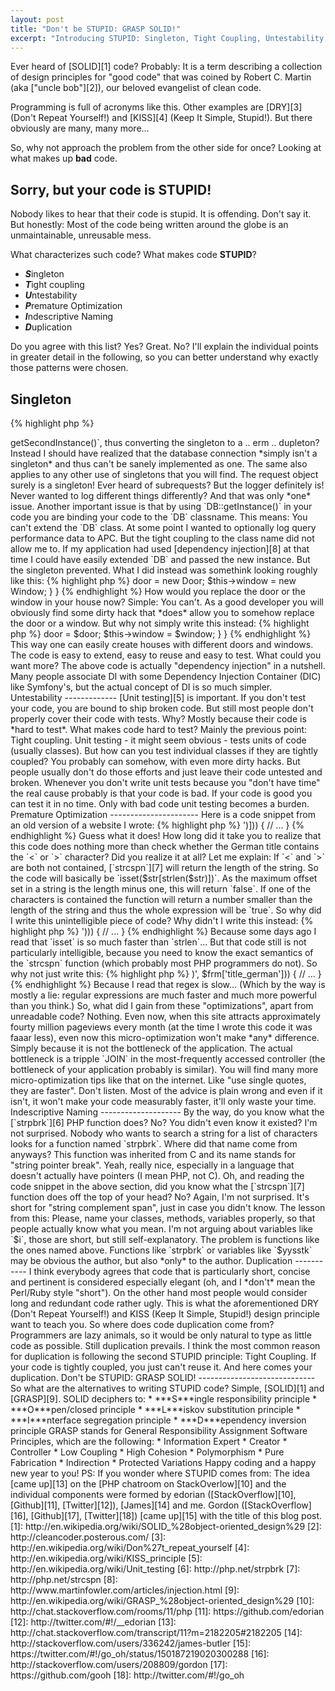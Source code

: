 ```yaml
---
layout: post
title: "Don't be STUPID: GRASP SOLID!"
excerpt: "Introducing STUPID: Singleton, Tight Coupling, Untestability, Premature Optimization, Indescriptive Naming, Duplication."
---
```

Ever heard of [SOLID][1] code? Probably: It is a term describing a collection of design principles
for "good code" that was coined by Robert C. Martin (aka ["uncle bob"][2]), our beloved evangelist
of clean code.

Programming is full of acronyms like this. Other examples are [DRY][3] (Don't Repeat Yourself!) and
[KISS][4] (Keep It Simple, Stupid!). But there obviously are many, many more...

So, why not approach the problem from the other side for once? Looking at what makes up **bad**
code.

Sorry, but your code is STUPID!
-------------------------------

Nobody likes to hear that their code is stupid. It is offending. Don't say it. But honestly: Most
of the code being written around the globe is an unmaintainable, unreusable mess.

What characterizes such code? What makes code **STUPID**?

 * ***S***ingleton
 * ***T***ight coupling
 * ***U***ntestability
 * ***P***remature Optimization
 * ***I***ndescriptive Naming
 * ***D***uplication

Do you agree with this list? Yes? Great. No? I'll explain the individual points in greater detail
in the following, so you can better understand why exactly those patterns were chosen.

Singleton
---------

{% highlight php %}
<?php
class DB {
    private static $instance;

    public static function getInstance() {
        if (!isset(self::$instance)) {
            self::$instance = new self;
        }

        return self::$instance;
    }

    final private function __construct() { /* something */ }
    final private function __clone() { }

    /* actual methods here */
}
{% endhighlight %}

The above is the typical database access implementation you will find in pretty much any PHP
tutorial. I actually used something similar to this myself not too long ago.

Now you wonder: What's wrong with that? You can easily access the DB from anywhere using
`DB::getInstance()` and the code also ensures that you only have one database connection open at a
time. What could be bad about that?

Well, yeah, I thought that too ^^ "I only need one connection." When the application grew larger it
turned out that I actually needed a second connection to a different database. And that's where the
mess began. I changed the singleton to have a `->getSecondInstance()`, thus converting the singleton
to a .. erm .. dupleton? Instead I should have realized that the database connection *simply isn't a
singleton* and thus can't be sanely implemented as one. The same also applies to any other use of
singletons that you will find. The request object surely is a singleton! Ever heard of subrequests?
But the logger definitely is! Never wanted to log different things differently?

And that was only *one* issue. Another important issue is that by using `DB::getInstance()` in your
code you are binding your code to the `DB` classname. This means: You can't extend the `DB` class.
At some point I wanted to optionally log query performance data to APC. But the tight coupling to
the class name did not allow me to. If my application had used [dependency injection][8] at that
time I could have easily extended `DB` and passed the new instance. But the singleton prevented.
What I did instead was somethink looking roughly like this:

{% highlight php %}
<?php
// original DB class
class _DB { /* ... */ }

// extending class
class DB extends _DB { /* ... */ }
{% endhighlight %}

One word: Ugly. One could add some other words like Hacky, Unmaintainable, Crap. Or STUPID.

One last point to consider: Remember when I said "You can easily access the DB from anywhere using
`DB::getInstance()`". Well, actually that's a bad thing too. Read "from anywhere" as "globally" and
translate to "A singleton is a global variable with a fancy name." When you learned PHP you were
probably told that it's evil to use the `global` keyword. But by using a singleton you are doing
just that: creating global state. This creates non-obvious dependencies and thus makes your app hard
to reuse and test.

Tight coupling
--------------

You can actually generalize the Singleton issue to `static` methods and properties in general.
Whenever you are writing `Foo::bar()` in your code you are tightly coupling your code to the `Foo`
class. This makes extending `Foo`s functionality impossible and thus makes your code hard to reuse
and hard to test.

Similarly most other plain uses of class names are code smell too. This also applies to the `new`
operator:

{% highlight php %}
<?php
class House {
    public function __construct() {
        $this->door   = new Door;
        $this->window = new Window;
    }
}
{% endhighlight %}

How would you replace the door or the window in your house now? Simple: You can't. As a good
developer you will obviously find some dirty hack that *does* allow you to somehow replace the
door or a window. But why not simply write this instead:

{% highlight php %}
<?php
class House {
    public function __construct(Door $door, Window $window) { // Door, Window are interfaces
        $this->door   = $door;
        $this->window = $window;
    }
}
{% endhighlight %}

This way one can easily create houses with different doors and windows. The code is easy to extend,
easy to reuse and easy to test. What could you want more?

The above code is actually "dependency injection" in a nutshell. Many people associate DI with
some Dependency Injection Container (DIC) like Symfony's, but the actual concept of DI is so much
simpler.

Untestability
-------------

[Unit testing][5] is important. If you don't test your code, you are bound to ship broken code. But
still most people don't properly cover their code with tests. Why? Mostly because their code is
*hard to test*. What makes code hard to test? Mainly the previous point: Tight coupling. Unit
testing - it might seem obvious - tests units of code (usually classes). But how can you test
individual classes if they are tightly coupled? You probably can somehow, with even more dirty
hacks. But people usually don't do those efforts and just leave their code untested and broken.

Whenever you don't write unit tests because you "don't have time" the real cause probably is that
your code is bad. If your code is good you can test it in no time. Only with bad code unit testing
becomes a burden.

Premature Optimization
----------------------

Here is a code snippet from an old version of a website I wrote:

{% highlight php %}
<?php
if (isset($frm['title_german'][strcspn($frm['title_german'], '<>')])) {
    // ...
}
{% endhighlight %}

Guess what it does!

How long did it take you to realize that this code does nothing more than check whether the German
title contains the `<` or `>` character? Did you realize it at all?

Let me explain: If `<` and `>` are both not contained, [`strcspn`][7] will return the length of the
string. So the code will basically be `isset($str[strlen($str)])`. As the maximum offset set in a
string is the length minus one, this will return `false`. If one of the characters is contained
the function will return a number smaller than the length of the string and thus the whole
expression will be `true`.

So why did I write this unintelligible piece of code? Why didn't I write this instead:

{% highlight php %}
<?php
if (strlen($frm['title_german']) == strcspn($frm['title_german'], '<>'))) {
    // ...
}
{% endhighlight %}

Because some days ago I read that `isset` is so much faster than `strlen`... But that code still is
not particularly intelligible, because you need to know the exact semantics of the `strcspn`
function (which probably most PHP programmers do not). So why not just write this:

{% highlight php %}
<?php
if (preg_match('(<|>)', $frm['title_german'])) {
    // ...
}
{% endhighlight %}

Because I read that regex is slow... (Which by the way is mostly a lie: regular expressions are
much faster and much more powerful than you think.)

So, what did I gain from these "optimizations", apart from unreadable code? Nothing. Even now, when
this site attracts approximately fourty million pageviews every month (at the time I wrote this code
it was faaar less), even now this micro-optimization won't make *any* difference. Simply because it
is not the bottleneck of the application. The actual bottleneck is a tripple `JOIN` in the
most-frequently accessed controller (the bottleneck of your application probably is similar).

You will find many more micro-optimization tips like that on the internet. Like "use single quotes,
they are faster". Don't listen. Most of the advice is plain wrong and even if it isn't, it won't
make your code measurably faster, it'll only waste your time.

Indescriptive Naming
--------------------

By the way, do you know what the [`strpbrk`][6] PHP function does? No? You didn't even know it
existed? I'm not surprised. Nobody who wants to search a string for a list of characters looks for
a function named `strpbrk`. Where did that name come from anyways? This function was inherited from
C and its name stands for "string pointer break". Yeah, really nice, especially in a language that
doesn't actually have pointers (I mean PHP, not C).

Oh, and reading the code snippet in the above section, did you know what the [`strcspn`][7]
function does off the top of your head? No? Again, I'm not surprised. It's short for "string
complement span", just in case you didn't know.

The lesson from this: Please, name your classes, methods, variables properly, so that people
actually know what you mean. I'm not arguing about variables like `$i`, those are short, but still
self-explanatory. The problem is functions like the ones named above. Functions like `strpbrk` or
variables like `$yysstk` may be obvious the author, but also *only* to the author.

Duplication
-----------

I think everybody agrees that code that is particularly short, concise and pertinent is considered
especially elegant (oh, and I *don't* mean the Perl/Ruby style "short"). On the other hand most
people would consider long and redundant code rather ugly. This is what the aforementioned DRY
(Don't Repeat Yourself!) and KISS (Keep It Simple, Stupid!) design principle want to teach you.

So where does code duplication come from? Programmers are lazy animals, so it would be only natural
to type as little code as possible. Still duplication prevails.

I think the most common reason for duplication is following the second STUPID principle: Tight
Coupling. If your code is tightly coupled, you just can't reuse it. And here comes your duplication.

Don't be STUPID: GRASP SOLID!
-----------------------------

So what are the alternatives to writing STUPID code? Simple, [SOLID][1] and [GRASP][9].

SOLID deciphers to:

 * ***S***ingle responsibility principle
 * ***O***pen/closed principle
 * ***L***iskov substitution principle
 * ***I***nterface segregation principle
 * ***D***ependency inversion principle

GRASP stands for General Responsibility Assignment Software Principles, which are the following:

 * Information Expert
 * Creator
 * Controller
 * Low Coupling
 * High Cohesion
 * Polymorphism
 * Pure Fabrication
 * Indirection
 * Protected Variations

Happy coding and a happy new year to you!

PS: If you wonder where STUPID comes from: The idea [came up][13] on the [PHP chatroom on
StackOverlow][10] and the individual components were formed by edorian ([StackOverflow][10],
[Github][11], [Twitter][12]), [James][14] and me. Gordon ([StackOverflow][16], [Github][17],
[Twitter][18]) [came up][15] with the title of this blog post.

  [1]: http://en.wikipedia.org/wiki/SOLID_%28object-oriented_design%29
  [2]: http://cleancoder.posterous.com/
  [3]: http://en.wikipedia.org/wiki/Don%27t_repeat_yourself
  [4]: http://en.wikipedia.org/wiki/KISS_principle
  [5]: http://en.wikipedia.org/wiki/Unit_testing
  [6]: http://php.net/strpbrk
  [7]: http://php.net/strcspn
  [8]: http://www.martinfowler.com/articles/injection.html
  [9]: http://en.wikipedia.org/wiki/GRASP_%28object-oriented_design%29
  [10]: http://chat.stackoverflow.com/rooms/11/php
  [11]: https://github.com/edorian
  [12]: http://twitter.com/#!/__edorian
  [13]: http://chat.stackoverflow.com/transcript/11?m=2182205#2182205
  [14]: http://stackoverflow.com/users/336242/james-butler
  [15]: https://twitter.com/#!/go_oh/status/150187219020300288
  [16]: http://stackoverflow.com/users/208809/gordon
  [17]: https://github.com/gooh
  [18]: http://twitter.com/#!/go_oh